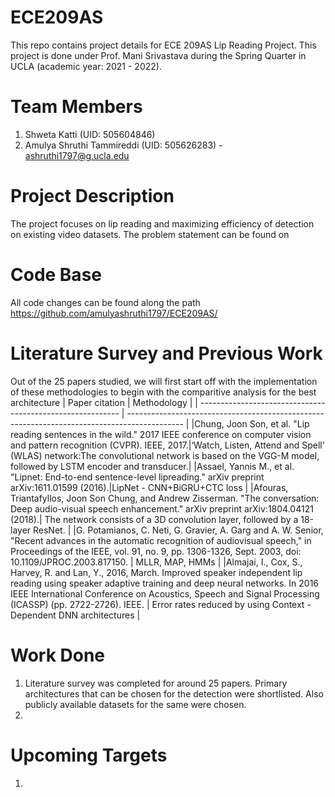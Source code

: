 # ECE209AS
This repo contains project details for ECE 209AS Lip Reading Project. This project is done under Prof. Mani Srivastava during the Spring Quarter in UCLA (academic year: 2021 - 2022).

# Team Members
1. Shweta Katti (UID: 505604846)
2. Amulya Shruthi Tammireddi (UID: 505626283) - ashruthi1797@g.ucla.edu

# Project Description 
The project focuses on lip reading and maximizing efficiency of detection on existing video datasets. The problem statement can be found on 

# Code Base
All code changes can be found along the path https://github.com/amulyashruthi1797/ECE209AS/

# Literature Survey and Previous Work 
Out of the 25 papers studied, we will first start off with the implementation of these methodologies to begin with the comparitive analysis for the best architecture
| Paper citation                                             | Methodology                                                                                      | 
| ---------------------------------------------------------- | -------------------------------------------------------------------------------------------- | 
|Chung, Joon Son, et al. "Lip reading sentences in the wild." 2017 IEEE conference on computer vision and pattern recognition (CVPR). IEEE, 2017.|‘Watch, Listen, Attend and Spell’ (WLAS) network:The convolutional network is based on the VGG-M model, followed by LSTM encoder and transducer.| 
|Assael, Yannis M., et al. "Lipnet: End-to-end sentence-level lipreading." arXiv preprint arXiv:1611.01599 (2016).|LipNet - CNN+BiGRU+CTC loss |
|Afouras, Triantafyllos, Joon Son Chung, and Andrew Zisserman. "The conversation: Deep audio-visual speech enhancement." arXiv preprint arXiv:1804.04121 (2018).| The network consists of a 3D convolution layer, followed by a 18-layer ResNet. |
|G. Potamianos, C. Neti, G. Gravier, A. Garg and A. W. Senior, "Recent advances in the automatic recognition of audiovisual speech," in Proceedings of the IEEE, vol. 91, no. 9, pp. 1306-1326, Sept. 2003, doi: 10.1109/JPROC.2003.817150. | MLLR, MAP, HMMs |
|Almajai, I., Cox, S., Harvey, R. and Lan, Y., 2016, March. Improved speaker independent lip reading using speaker adaptive training and deep neural networks. In 2016 IEEE International Conference on Acoustics, Speech and Signal Processing (ICASSP) (pp. 2722-2726). IEEE. | Error rates reduced by using Context - Dependent DNN architectures |


# Work Done
1. Literature survey was completed for around 25 papers. Primary architectures that can be chosen for the detection were shortlisted. Also publicly available datasets 
 for the same were chosen.
2.

# Upcoming Targets
1.
